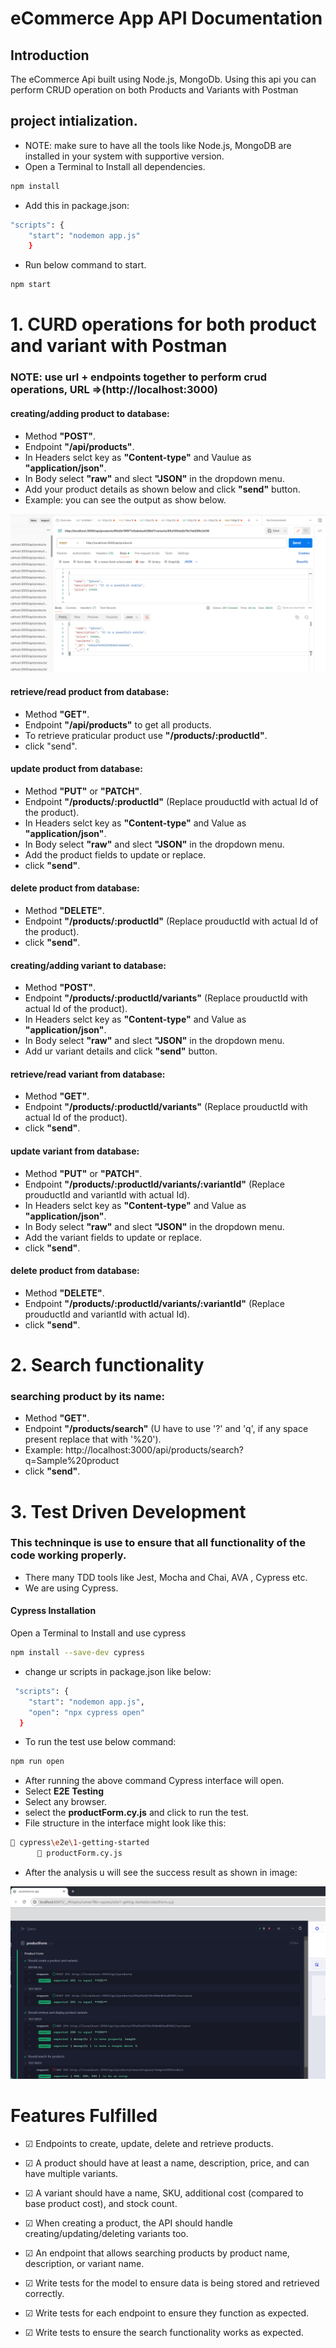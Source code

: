 # eCommerce App API Documentation
## Introduction
The eCommerce Api built using Node.js, MongoDb. Using this api you can perform CRUD operation on both Products and Variants with Postman 

## project intialization.
* NOTE: make sure to have all the tools like Node.js, MongoDB are installed in your system with supportive version.
* Open a Terminal to Install all dependencies.
```bash
npm install
```
* Add this in package.json:
```bash
"scripts": {
    "start": "nodemon app.js"
    }
```
* Run below command to start.
```bash
npm start
```

# 1. CURD operations for both product and variant with Postman

### NOTE: use url + endpoints together to perform crud operations, URL =>(http://localhost:3000)
#### creating/adding product to database:
* Method **"POST"**.
* Endpoint **"/api/products"**.
* In Headers selct key as **"Content-type"** and   Vaulue as **"application/json"**.
* In Body select **"raw"** and slect **"JSON"** in the dropdown menu.
* Add your product details as shown below and click **"send"** button.
* Example: you can see the output as show below.
  

![createing product](screenshots/AddProduct.png)

#### retrieve/read product from database:
* Method **"GET"**.
* Endpoint **"/api/products"** to get all products.
* To retrieve praticular product use **"/products/:productId"**.
* click "send".

#### update product from database:
* Method **"PUT"** or **"PATCH"**.
* Endpoint **"/products/:productId"** (Replace prouductId with actual Id of the product).
* In Headers selct key as **"Content-type"** and   Value as **"application/json"**.
* In Body select **"raw"** and slect **"JSON"** in the dropdown menu.
* Add the product fields to update or replace.
* click **"send"**.

#### delete product from database:
* Method **"DELETE"**.
* Endpoint **"/products/:productId"** (Replace prouductId with actual Id of the product).
* click **"send"**.

#### creating/adding variant to database:
* Method **"POST"**.
* Endpoint **"/products/:productId/variants"** (Replace prouductId with actual Id of the product).
* In Headers selct key as **"Content-type"** and   Value as **"application/json"**.
* In Body select **"raw"** and slect **"JSON"** in the dropdown menu.
* Add ur variant details and click **"send"** button.

#### retrieve/read variant from database:
* Method **"GET"**.
* Endpoint **"/products/:productId/variants"** (Replace prouductId with actual Id of the product).
* click **"send"**.


#### update variant from database:
* Method **"PUT"** or **"PATCH"**.
* Endpoint **"/products/:productId/variants/:variantId"** (Replace prouductId and variantId with actual Id).
* In Headers selct key as **"Content-type"** and   Value as **"application/json"**.
* In Body select **"raw"** and slect **"JSON"** in the dropdown menu.
* Add the variant fields to update or replace.
* click **"send"**.

#### delete product from database:
* Method **"DELETE"**.
* Endpoint **"/products/:productId/variants/:variantId"** (Replace prouductId and variantId with actual Id).
* click **"send"**.


# 2. Search functionality
### searching product by its name:
* Method **"GET"**.
* Endpoint **"/products/search"** (U have to use '?' and 'q', if any space present replace that with '%20').
* Example: http://localhost:3000/api/products/search?q=Sample%20product
* click **"send"**.

# 3. Test Driven Development
### This techninque is use to ensure that all functionality of the code working properly.
* There many TDD tools like Jest, Mocha and Chai, AVA , Cypress etc.
* We are using Cypress.
#### Cypress Installation 

Open a Terminal to Install and use cypress

```bash
npm install --save-dev cypress
```
* change ur scripts in package.json like below:
```bash
 "scripts": {
    "start": "nodemon app.js",
    "open": "npx cypress open"
  }
```

* To run the test use below command:
```bash
npm run open
```
* After running the above command Cypress interface will open.
* Select **E2E Testing**
* Select any browser.
* select the **productForm.cy.js** and click to run the test.
* File structure in the interface might look like this:
 ```bash
 📒 cypress\e2e\1-getting-started
       📄 productForm.cy.js
 ```

* After the analysis u will see the success result as shown in image:


![TDD result](screenshots/TDDResult.png)


# Features Fulfilled

- &#9745; Endpoints to create, update, delete and retrieve products.

- &#9745;  A product should have at least a name, description, price, and can have multiple variants.

- &#9745; A variant should have a name, SKU, additional cost (compared to base product cost), and stock count.

- &#9745; When creating a product, the API should handle creating/updating/deleting variants too.

- &#9745; An endpoint that allows searching products by product name, description, or variant name.

- &#9745; Write tests for the model to ensure data is being stored and retrieved correctly.

- &#9745; Write tests for each endpoint to ensure they function as expected.

- &#9745; Write tests to ensure the search functionality works as expected.


